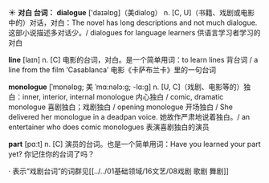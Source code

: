 ☀ <span class="category">**对白 台词：**</span>
<span class="vocabulary">**dialogue**</span> ['daɪəlɒɡ]（美dialog）
<span class="definition">n. [C, U]（书籍、戏剧或电影中的）对话，对白：</span>The novel has long descriptions and not much dialogue. 这部小说描述多对话少。/ dialogues for language learners 供语言学习者学习的对白

<span class="vocabulary">**line**</span> [laɪn] 
<span class="definition">n. [C] 电影的台词，对白。是一个简单用词：</span>to learn lines 背台词 / a line from the film ‘Casablanca’ 电影《卡萨布兰卡》里的一句台词

<span class="vocabulary">**monologue**</span> [ˈmɒnəlɒg; 美 ˈmɑ:nəlɔ:g; -lɑ:g]
<span class="definition">n. [U, C]（戏剧、电影等的）独白：</span>inner, interior, internal monologue 内心独白 / comic, dramatic monologue 喜剧独白；戏剧独白 / opening monologue 开场独白 / She delivered her monologue in a deadpan voice. 她故作严肃地说着独白。/ an entertainer who does comic monologues 表演喜剧独白的演员
 
<span class="vocabulary">**part**</span> [pɑːt] 
<span class="definition">n. [C] 演员的台词。也是一个简单用词：</span>Have you learned your part yet? 你记住你的台词了吗？ 
           
· 表示“戏剧台词”的词群见[[../../01基础领域/16文艺/08戏剧 歌剧 舞剧]]